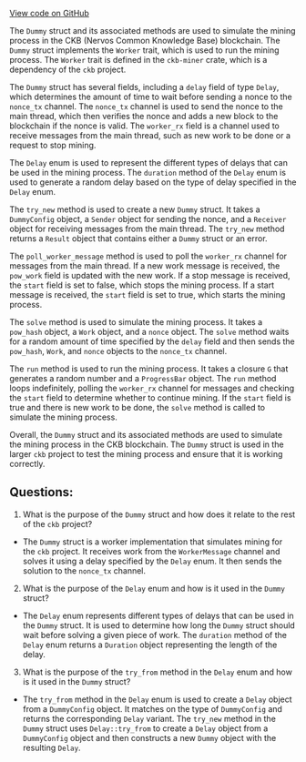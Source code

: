 [View code on GitHub](https://github.com/nervosnetwork/ckb/miner/src/worker/dummy.rs)

The `Dummy` struct and its associated methods are used to simulate the mining process in the CKB (Nervos Common Knowledge Base) blockchain. The `Dummy` struct implements the `Worker` trait, which is used to run the mining process. The `Worker` trait is defined in the `ckb-miner` crate, which is a dependency of the `ckb` project.

The `Dummy` struct has several fields, including a `delay` field of type `Delay`, which determines the amount of time to wait before sending a nonce to the `nonce_tx` channel. The `nonce_tx` channel is used to send the nonce to the main thread, which then verifies the nonce and adds a new block to the blockchain if the nonce is valid. The `worker_rx` field is a channel used to receive messages from the main thread, such as new work to be done or a request to stop mining.

The `Delay` enum is used to represent the different types of delays that can be used in the mining process. The `duration` method of the `Delay` enum is used to generate a random delay based on the type of delay specified in the `Delay` enum.

The `try_new` method is used to create a new `Dummy` struct. It takes a `DummyConfig` object, a `Sender` object for sending the nonce, and a `Receiver` object for receiving messages from the main thread. The `try_new` method returns a `Result` object that contains either a `Dummy` struct or an error.

The `poll_worker_message` method is used to poll the `worker_rx` channel for messages from the main thread. If a new work message is received, the `pow_work` field is updated with the new work. If a stop message is received, the `start` field is set to false, which stops the mining process. If a start message is received, the `start` field is set to true, which starts the mining process.

The `solve` method is used to simulate the mining process. It takes a `pow_hash` object, a `Work` object, and a `nonce` object. The `solve` method waits for a random amount of time specified by the `delay` field and then sends the `pow_hash`, `Work`, and `nonce` objects to the `nonce_tx` channel.

The `run` method is used to run the mining process. It takes a closure `G` that generates a random number and a `ProgressBar` object. The `run` method loops indefinitely, polling the `worker_rx` channel for messages and checking the `start` field to determine whether to continue mining. If the `start` field is true and there is new work to be done, the `solve` method is called to simulate the mining process.

Overall, the `Dummy` struct and its associated methods are used to simulate the mining process in the CKB blockchain. The `Dummy` struct is used in the larger `ckb` project to test the mining process and ensure that it is working correctly.
## Questions: 
 1. What is the purpose of the `Dummy` struct and how does it relate to the rest of the `ckb` project?
- The `Dummy` struct is a worker implementation that simulates mining for the `ckb` project. It receives work from the `WorkerMessage` channel and solves it using a delay specified by the `Delay` enum. It then sends the solution to the `nonce_tx` channel. 

2. What is the purpose of the `Delay` enum and how is it used in the `Dummy` struct?
- The `Delay` enum represents different types of delays that can be used in the `Dummy` struct. It is used to determine how long the `Dummy` struct should wait before solving a given piece of work. The `duration` method of the `Delay` enum returns a `Duration` object representing the length of the delay.

3. What is the purpose of the `try_from` method in the `Delay` enum and how is it used in the `Dummy` struct?
- The `try_from` method in the `Delay` enum is used to create a `Delay` object from a `DummyConfig` object. It matches on the type of `DummyConfig` and returns the corresponding `Delay` variant. The `try_new` method in the `Dummy` struct uses `Delay::try_from` to create a `Delay` object from a `DummyConfig` object and then constructs a new `Dummy` object with the resulting `Delay`.